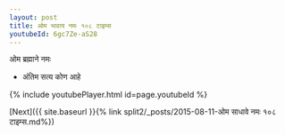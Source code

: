 ```yaml
---
layout: post
title: ओम भावाय नमः १०८ टाइम्स
youtubeId: 6gc7Ze-aS28
---
```

 
 
 ओम ब्रह्माने नमः  
 
 -  अंतिम सत्य कोण आहे 
 
  
 
  
 
 
 
 
 
 


{% include youtubePlayer.html id=page.youtubeId %}
 
[Next]({{ site.baseurl }}{% link  split2/_posts/2015-08-11-ओम साधावे नमः १०८ टाइम्स.md%})
 
